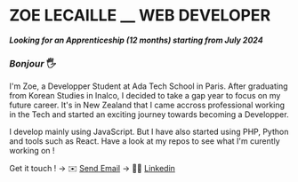 # ZOE LECAILLE __ WEB DEVELOPER
<strong><em>Looking for an Apprenticeship (12 months) starting from July 2024</em></strong>

### <em>Bonjour</em> 🖐️
I'm Zoe, a Developper Student at Ada Tech School in Paris.
After graduating from Korean Studies in Inalco, I decided to take a gap year to focus on my future career. 
It's in New Zealand that I came accross professional working in the Tech and started an exciting journey towards becoming a Developper. 

I develop mainly using JavaScript. But I have also started using PHP, Python and tools such as React. Have a look at my repos to see what I'm curently working on !

Get it touch !
→ ✉️ <a href="mailto:zoennts@gmail.com">Send Email</a>
→ 👩‍💻 <a href="https://www.linkedin.com/in/zoe-lecaille/">Linkedin</a>

